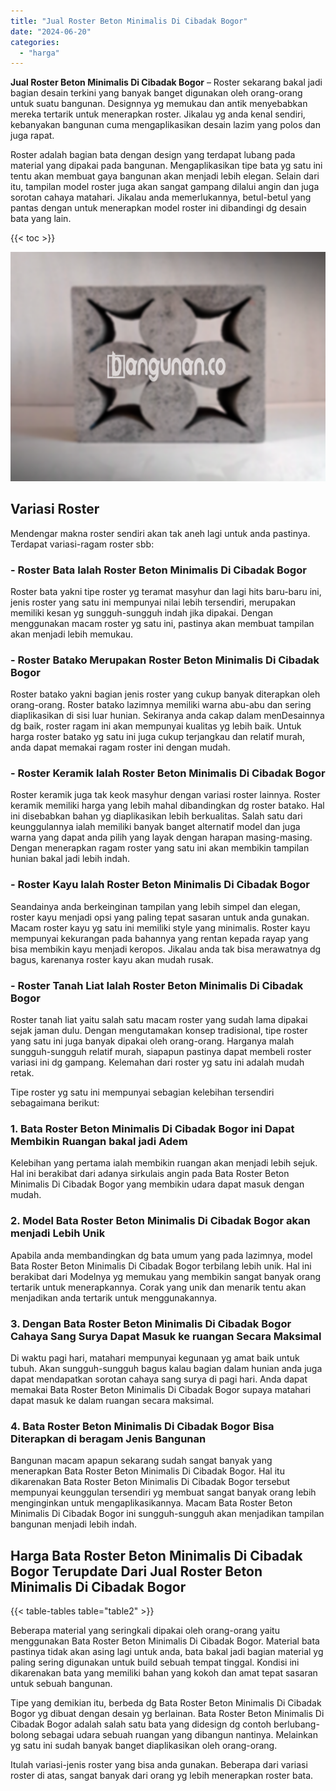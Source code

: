 ```yaml
---
title: "Jual Roster Beton Minimalis Di Cibadak Bogor"
date: "2024-06-20"
categories: 
  - "harga"
---
```


**Jual Roster Beton Minimalis Di Cibadak Bogor** – Roster sekarang bakal jadi bagian desain terkini yang banyak banget digunakan oleh orang-orang untuk suatu bangunan. Designnya yg memukau dan antik menyebabkan mereka tertarik untuk menerapkan roster. Jikalau yg anda kenal sendiri, kebanyakan bangunan cuma mengaplikasikan desain lazim yang polos dan juga rapat.

Roster adalah bagian bata dengan design yang terdapat lubang pada material yang dipakai pada bangunan. Mengaplikasikan tipe bata yg satu ini tentu akan membuat gaya bangunan akan menjadi lebih elegan. Selain dari itu, tampilan model roster juga akan sangat gampang dilalui angin dan juga sorotan cahaya matahari. Jikalau anda memerlukannya, betul-betul yang pantas dengan untuk menerapkan model roster ini dibandingi dg desain bata yang lain.

{{< toc >}}

![Jual Roster Beton Minimalis Di Cibadak Bogor](/images/bata-roster-minimalis-22.png)

## Variasi Roster

Mendengar makna roster sendiri akan tak aneh lagi untuk anda pastinya. Terdapat variasi-ragam roster sbb:

### \- Roster Bata Ialah Roster Beton Minimalis Di Cibadak Bogor

Roster bata yakni tipe roster yg teramat masyhur dan lagi hits baru-baru ini, jenis roster yang satu ini mempunyai nilai lebih tersendiri, merupakan memiliki kesan yg sungguh-sungguh indah jika dipakai. Dengan menggunakan macam roster yg satu ini, pastinya akan membuat tampilan akan menjadi lebih memukau.

### \- Roster Batako Merupakan Roster Beton Minimalis Di Cibadak Bogor

Roster batako yakni bagian jenis roster yang cukup banyak diterapkan oleh orang-orang. Roster batako lazimnya memiliki warna abu-abu dan sering diaplikasikan di sisi luar hunian. Sekiranya anda cakap dalam menDesainnya dg baik, roster ragam ini akan mempunyai kualitas yg lebih baik. Untuk harga roster batako yg satu ini juga cukup terjangkau dan relatif murah, anda dapat memakai ragam roster ini dengan mudah.

### \- Roster Keramik Ialah Roster Beton Minimalis Di Cibadak Bogor

Roster keramik juga tak keok masyhur dengan variasi roster lainnya. Roster keramik memiliki harga yang lebih mahal dibandingkan dg roster batako. Hal ini disebabkan bahan yg diaplikasikan lebih berkualitas. Salah satu dari keunggulannya ialah memiliki banyak banget alternatif model dan juga warna yang dapat anda pilih yang layak dengan harapan masing-masing. Dengan menerapkan ragam roster yang satu ini akan membikin tampilan hunian bakal jadi lebih indah.

### \- Roster Kayu Ialah Roster Beton Minimalis Di Cibadak Bogor

Seandainya anda berkeinginan tampilan yang lebih simpel dan elegan, roster kayu menjadi opsi yang paling tepat sasaran untuk anda gunakan. Macam roster kayu yg satu ini memiliki style yang minimalis. Roster kayu mempunyai kekurangan pada bahannya yang rentan kepada rayap yang bisa membikin kayu menjadi keropos. Jikalau anda tak bisa merawatnya dg bagus, karenanya roster kayu akan mudah rusak.

### \- Roster Tanah Liat Ialah Roster Beton Minimalis Di Cibadak Bogor

Roster tanah liat yaitu salah satu macam roster yang sudah lama dipakai sejak jaman dulu. Dengan mengutamakan konsep tradisional, tipe roster yang satu ini juga banyak dipakai oleh orang-orang. Harganya malah sungguh-sungguh relatif murah, siapapun pastinya dapat membeli roster variasi ini dg gampang. Kelemahan dari roster yg satu ini adalah mudah retak.

Tipe roster yg satu ini mempunyai sebagian kelebihan tersendiri sebagaimana berikut:

### 1\. Bata Roster Beton Minimalis Di Cibadak Bogor ini Dapat Membikin Ruangan bakal jadi Adem

Kelebihan yang pertama ialah membikin ruangan akan menjadi lebih sejuk. Hal ini berakibat dari adanya sirkulais angin pada Bata Roster Beton Minimalis Di Cibadak Bogor yang membikin udara dapat masuk dengan mudah.

### 2\. Model Bata Roster Beton Minimalis Di Cibadak Bogor akan menjadi Lebih Unik

Apabila anda membandingkan dg bata umum yang pada lazimnya, model Bata Roster Beton Minimalis Di Cibadak Bogor terbilang lebih unik. Hal ini berakibat dari Modelnya yg memukau yang membikin sangat banyak orang tertarik untuk menerapkannya. Corak yang unik dan menarik tentu akan menjadikan anda tertarik untuk menggunakannya.

### 3\. Dengan Bata Roster Beton Minimalis Di Cibadak Bogor Cahaya Sang Surya Dapat Masuk ke ruangan Secara Maksimal

Di waktu pagi hari, matahari mempunyai kegunaan yg amat baik untuk tubuh. Akan sungguh-sungguh bagus kalau bagian dalam hunian anda juga dapat mendapatkan sorotan cahaya sang surya di pagi hari. Anda dapat memakai Bata Roster Beton Minimalis Di Cibadak Bogor supaya matahari dapat masuk ke dalam ruangan secara maksimal.

### 4\. Bata Roster Beton Minimalis Di Cibadak Bogor Bisa Diterapkan di beragam Jenis Bangunan

Bangunan macam apapun sekarang sudah sangat banyak yang menerapkan Bata Roster Beton Minimalis Di Cibadak Bogor. Hal itu dikarenakan Bata Roster Beton Minimalis Di Cibadak Bogor tersebut mempunyai keunggulan tersendiri yg membuat sangat banyak orang lebih menginginkan untuk mengaplikasikannya. Macam Bata Roster Beton Minimalis Di Cibadak Bogor ini sungguh-sungguh akan menjadikan tampilan bangunan menjadi lebih indah.

## Harga Bata Roster Beton Minimalis Di Cibadak Bogor Terupdate Dari Jual Roster Beton Minimalis Di Cibadak Bogor

{{< table-tables table="table2" >}}

Beberapa material yang seringkali dipakai oleh orang-orang yaitu menggunakan Bata Roster Beton Minimalis Di Cibadak Bogor. Material bata pastinya tidak akan asing lagi untuk anda, bata bakal jadi bagian material yg paling sering digunakan untuk build sebuah tempat tinggal. Kondisi ini dikarenakan bata yang memiliki bahan yang kokoh dan amat tepat sasaran untuk sebuah bangunan.

Tipe yang demikian itu, berbeda dg Bata Roster Beton Minimalis Di Cibadak Bogor yg dibuat dengan desain yg berlainan. Bata Roster Beton Minimalis Di Cibadak Bogor adalah salah satu bata yang didesign dg contoh berlubang-bolong sebagai udara sebuah ruangan yang dibangun nantinya. Melainkan yg satu ini sudah banyak banget diaplikasikan oleh orang-orang.

Itulah variasi-jenis roster yang bisa anda gunakan. Beberapa dari variasi roster di atas, sangat banyak dari orang yg lebih menerapkan roster bata.
